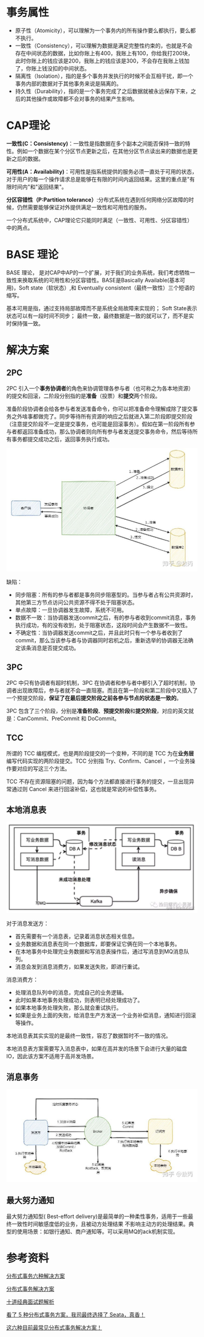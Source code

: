 # 事务属性
- 原子性（Atomicity），可以理解为一个事务内的所有操作要么都执行，要么都不执行。
- 一致性（Consistency），可以理解为数据是满足完整性约束的，也就是不会存在中间状态的数据，比如你账上有400，我账上有100，你给我打200块，此时你账上的钱应该是200，我账上的钱应该是300，不会存在我账上钱加了，你账上钱没扣的中间状态。
- 隔离性（Isolation），指的是多个事务并发执行的时候不会互相干扰，即一个事务内部的数据对于其他事务来说是隔离的。
- 持久性（Durability），指的是一个事务完成了之后数据就被永远保存下来，之后的其他操作或故障都不会对事务的结果产生影响。

# CAP理论
**一致性(C：Consistency)**：一致性是指数据在多个副本之间能否保持一致的特性。例如一个数据在某个分区节点更新之后，在其他分区节点读出来的数据也是更新之后的数据。

**可用性(A：Availability)**：可用性是指系统提供的服务必须一直处于可用的状态，对于用户的每一个操作请求总是能够在有限的时间内返回结果。这里的重点是"有限时间内"和"返回结果"。

**分区容错性（P:Partition tolerance）**:分布式系统在遇到任何网络分区故障的时候，仍然需要能够保证对外提供满足一致性和可用性的服务。

一个分布式系统中，CAP理论它只能同时满足（一致性、可用性、分区容错性）中的两点。

# BASE 理论
BASE 理论， 是对CAP中AP的一个扩展，对于我们的业务系统，我们考虑牺牲一致性来换取系统的可用性和分区容错性。BASE是Basically Available(基本可用)，Soft state（软状态）,和 Eventually consistent（最终一致性）三个短语的缩写。

基本可用是指，通过支持局部故障而不是系统全局故障来实现的；
Soft State表示状态可以有一段时间不同步；
最终一致，最终数据是一致的就可以了，而不是实时保持强一致。

# 解决方案
## 2PC
2PC 引入一个**事务协调者**的角色来协调管理各参与者（也可称之为各本地资源）的提交和回滚，二阶段分别指的是**准备**（投票）和**提交**两个阶段。

准备阶段协调者会给各参与者发送准备命令，你可以把准备命令理解成除了提交事务之外啥事都做完了。同步等待所有资源的响应之后就进入第二阶段即提交阶段（注意提交阶段不一定是提交事务，也可能是回滚事务）。假如在第一阶段所有参与者都返回准备成功，那么协调者则向所有参与者发送提交事务命令，然后等待所有事务都提交成功之后，返回事务执行成功。

<img src="https://raw.githubusercontent.com/dark-tone/notes/main/分布式/imgs/1.jpg">

缺陷：
- 同步阻塞：所有的参与者都是事务同步阻塞型的。当参与者占有公共资源时，其他第三方节点访问公共资源不得不处于阻塞状态。
- 单点故障：一旦协调器发生故障，系统不可用。
- 数据不一致：当协调器发送commit之后，有的参与者收到commit消息，事务执行成功，有的没有收到，处于阻塞状态，这段时间会产生数据不一致性。
- 不确定性：当协调器发送commit之后，并且此时只有一个参与者收到了commit，那么当该参与者与协调器同时宕机之后，重新选举的协调器无法确定该条消息是否提交成功。


## 3PC
2PC 中只有协调者有超时机制，3PC 在协调者和参与者中都引入了超时机制，协调者出现故障后，参与者就不会一直阻塞。而且在第一阶段和第二阶段中又插入了一个预提交阶段，**保证了在最后提交阶段之前各参与节点的状态是一致的**。

3PC 包含了三个阶段，分别是**准备阶段**、**预提交阶段**和**提交阶段**，对应的英文就是：CanCommit、PreCommit 和 DoCommit。


## TCC
所谓的 TCC 编程模式，也是两阶段提交的一个变种，不同的是 TCC 为在**业务层**编写代码实现的两阶段提交。TCC 分别指 Try、Confirm、Cancel ，一个业务操作要对应的写这三个方法。

TCC 不存在资源阻塞的问题，因为每个方法都直接进行事务的提交，一旦出现异常通过则 Cancel 来进行回滚补偿，这也就是常说的补偿性事务。


## 本地消息表
<img src="https://raw.githubusercontent.com/dark-tone/notes/main/分布式/imgs/2.awebp">

对于消息发送方：
- 首先需要有一个消息表，记录着消息状态相关信息。
- 业务数据和消息表在同一个数据库，即要保证它俩在同一个本地事务。
- 在本地事务中处理完业务数据和写消息表操作后，通过写消息到MQ消息队列。
- 消息会发到消息消费方，如果发送失败，即进行重试。

消息消费方：
- 处理消息队列中的消息，完成自己的业务逻辑。
- 此时如果本地事务处理成功，则表明已经处理成功了。
- 如果本地事务处理失败，那么就会重试执行。
- 如果是业务上面的失败，给消息生产方发送一个业务补偿消息，通知进行回滚等操作。

本地消息表其实实现的是最终一致性，容忍了数据暂时不一致的情况。

本地消息表方案需要写入消息表中，如果在高并发的场景下会进行大量的磁盘IO，因此该方案不适用于高并发场景。


## 消息事务
<img src="https://raw.githubusercontent.com/dark-tone/notes/main/分布式/imgs/3.jpg">


## 最大努力通知
最大努力通知型( Best-effort delivery)是最简单的一种柔性事务，适用于一些最终一致性时间敏感度低的业务，且被动方处理结果 不影响主动方的处理结果。典型的使用场景：如银行通知、商户通知等。可以采用MQ的ack机制实现。


# 参考资料
[分布式事务六种解决方案](https://zhuanlan.zhihu.com/p/183753774)

[分布式事务解决方案](https://blog.csdn.net/u012811805/article/details/121313006)

[十道经典面试题解析](https://juejin.cn/post/6996803830654435335)

[看了 5 种分布式事务方案，我司最终选择了 Seata，真香！](https://www.cnblogs.com/chengxy-nds/p/14046856.html)

[这六种目前最常见分布式事务解决方案！](https://blog.csdn.net/JavaShark/article/details/125350886)
